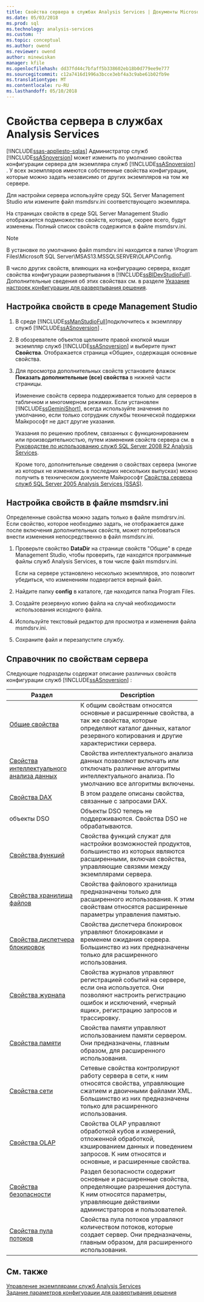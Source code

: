 ```yaml
---
title: Свойства сервера в службах Analysis Services | Документы Microsoft
ms.date: 05/03/2018
ms.prod: sql
ms.technology: analysis-services
ms.custom: ''
ms.topic: conceptual
ms.author: owend
ms.reviewer: owend
author: minewiskan
manager: kfile
ms.openlocfilehash: dd37fd44c7bfaff5b338602eb18b0d779ee9e777
ms.sourcegitcommit: c12a7416d1996a3bcce3ebf4a3c9abe61b02fb9e
ms.translationtype: MT
ms.contentlocale: ru-RU
ms.lasthandoff: 05/10/2018
---
```

# <a name="server-properties-in-analysis-services"></a>Свойства сервера в службах Analysis Services
[!INCLUDE[ssas-appliesto-sqlas](../../includes/ssas-appliesto-sqlas.md)]
  Администратор служб [!INCLUDE[ssASnoversion](../../includes/ssasnoversion-md.md)] может изменить по умолчанию свойства конфигурации сервера для экземпляра служб [!INCLUDE[ssASnoversion](../../includes/ssasnoversion-md.md)] . У всех экземпляров имеются собственные свойства конфигурации, которые можно задать независимо от других экземпляров на том же сервере.  
  
 Для настройки сервера используйте среду SQL Server Management Studio или измените файл msmdsrv.ini соответствующего экземпляра.  
 
На страницах свойств в среде SQL Server Management Studio отображается подмножество свойств, которые, скорее всего, будут изменены. Полный список свойств содержится в файле msmdsrv.ini.   
  
> [!NOTE]  
>  В установке по умолчанию файл msmdsrv.ini находится в папке \Program Files\Microsoft SQL Server\MSAS13.MSSQLSERVER\OLAP\Config.
> 
> В число других свойств, влияющих на конфигурацию сервера, входят свойства конфигурации развертывания в [!INCLUDE[ssBIDevStudioFull](../../includes/ssbidevstudiofull-md.md)]. Дополнительные сведения об этих свойствах см. в разделе [Указание настроек конфигурации для развертывания решения](../../analysis-services/multidimensional-models/deployment-script-files-solution-deployment-config-settings.md).
 
##  <a name="bkmk_config"></a> Настройка свойств в среде Management Studio 
  
1.  В среде [!INCLUDE[ssManStudioFull](../../includes/ssmanstudiofull-md.md)]подключитесь к экземпляру служб [!INCLUDE[ssASnoversion](../../includes/ssasnoversion-md.md)] .  
  
2. В обозревателе объектов щелкните правой кнопкой мыши экземпляр служб [!INCLUDE[ssASnoversion](../../includes/ssasnoversion-md.md)] и выберите пункт **Свойства**. Отображается страница «Общие», содержащая основные свойства.  

3.  Для просмотра дополнительных свойств установите флажок **Показать дополнительные (все) свойства** в нижней части страницы.  
  
     Изменение свойств сервера поддерживается только для серверов в табличном и многомерном режимах. Если установлен [!INCLUDE[ssGeminiShort](../../includes/ssgeminishort-md.md)], всегда используйте значения по умолчанию, если только сотрудник службы технической поддержки Майкрософт не даст другие указания.  
  
     Указания по решению проблем, связанных с функционированием или производительностью, путем изменения свойств сервера см. в [Руководстве по использованию служб SQL Server 2008 R2 Analysis Services](http://go.microsoft.com/fwlink/?LinkID=225539).  
  
     Кроме того, дополнительные сведения о свойствах сервера (многие из которых не изменялись в последних нескольких выпусках) можно получить в техническом документе Майкрософт [Свойства сервера служб SQL Server 2005 Analysis Services (SSAS)](http://go.microsoft.com/fwlink/?LinkID=199102).    
  
##  <a name="bkmk_msmdsrvini"></a> Настройка свойств в файле msmdsrv.ini
  Определенные свойства можно задать только в файле msmdrsrv.ini. Если свойство, которое необходимо задать, не отображается даже после включения дополнительных свойств, может потребоваться внести изменения непосредственно в файл msmdsrv.ini.
  
1.  Проверьте свойство **DataDir** на странице свойств "Общие" в среде Management Studio, чтобы проверить, где находятся программные файлы служб Analysis Services, в том числе файл msmdsrv.ini.

     Если на сервере установлено несколько экземпляров, это позволит убедиться, что изменениям подвергается верный файл.  
  
2.  Найдите папку **config** в каталоге, где находится папка Program Files.

3. Создайте резервную копию файла на случай необходимости использования исходного файла.  
  
4.  Используйте текстовый редактор для просмотра и изменения файла msmdsrv.ini.  
  
5.  Сохраните файл и перезапустите службу.  
  
##  <a name="bkmk_ref"></a> Справочник по свойствам сервера  
  
 Следующие подразделы содержат описание различных свойств конфигурации служб [!INCLUDE[ssASnoversion](../../includes/ssasnoversion-md.md)] :  
  
|Раздел|Description|  
|-----------|-----------------|  
|[Общие свойства](../../analysis-services/server-properties/general-properties.md)|К общим свойствам относятся основные и расширенные свойства, а так же свойства, которые определяют каталог данных, каталог резервного копирования и другие характеристики сервера.|  
|[Свойства интеллектуального анализа данных](../../analysis-services/server-properties/data-mining-properties.md)|Свойства интеллектуального анализа данных позволяют включать или отключать различные алгоритмы интеллектуального анализа. По умолчанию все алгоритмы включены.| 
|[Свойства DAX](../../analysis-services/server-properties/dax-properties.md)|В этом разделе описаны свойства, связанные с запросами DAX.|
|объекты DSO|Объекты DSO теперь не поддерживаются. Свойства DSO не обрабатываются.|  
|[Свойства функций](../../analysis-services/server-properties/feature-properties.md)|Свойства функций служат для настройки возможностей продуктов, большинство из которых являются расширенными, включая свойства, управляющие связями между экземплярами сервера.|  
|[Свойства хранилища файлов](../../analysis-services/server-properties/filestore-properties.md)|Свойства файлового хранилища предназначены только для расширенного использования. К этим свойствам относятся расширенные параметры управления памятью.|  
|[Свойства диспетчера блокировок](../../analysis-services/server-properties/lock-manager-properties.md)|Свойства диспетчера блокировок управляют блокировками и временем ожидания сервера. Большинство из них предназначены только для расширенного использования.|  
|[Свойства журнала](../../analysis-services/server-properties/log-properties.md)|Свойства журналов управляют регистрацией событий на сервере, если она используется. Они позволяют настроить регистрацию ошибок и исключений, «черный ящик», регистрацию запросов и трассировку.|  
|[Свойства памяти](../../analysis-services/server-properties/memory-properties.md)|Свойства памяти управляют использованием памяти сервером. Они предназначены, главным образом, для расширенного использования.|  
|[Свойства сети](../../analysis-services/server-properties/network-properties.md)|Сетевые свойства контролируют работу сервера в сети, к ним относятся свойства, управляющие сжатием и двоичными файлами XML. Большинство из них предназначены только для расширенного использования.|  
|[Свойства OLAP](../../analysis-services/server-properties/olap-properties.md)|Свойства OLAP управляют обработкой кубов и измерений, отложенной обработкой, кэшированием данных и поведением запросов. К ним относятся и основные, и расширенные свойства.|  
|[Свойства безопасности](../../analysis-services/server-properties/security-properties.md)|Раздел безопасности содержит основные и расширенные свойства, определяющие разрешения доступа. К ним относятся параметры, управляющие действиями администраторов и пользователей.|  
|[Свойства пула потоков](../../analysis-services/server-properties/thread-pool-properties.md)|Свойства пула потоков управляют количеством потоков, которые создает сервер. Они предназначены, главным образом, для расширенного использования.|  
  
## <a name="see-also"></a>См. также  
 [Управление экземплярами служб Analysis Services](../../analysis-services/instances/analysis-services-instance-management.md)   
 [Задание параметров конфигурации для развертывания решения](../../analysis-services/multidimensional-models/deployment-script-files-solution-deployment-config-settings.md)  
  
  
